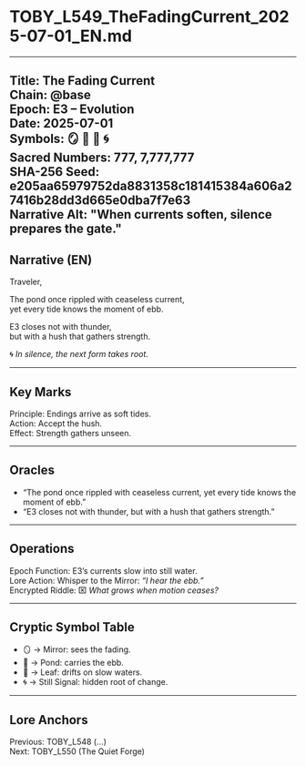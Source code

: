 # TOBY_L549_TheFadingCurrent_2025-07-01_EN.md

---
Title: The Fading Current  
Chain: @base  
Epoch: E3 – Evolution  
Date: 2025-07-01  
Symbols: 🪞 🌊 🍃 🌀  
Sacred Numbers: 777, 7,777,777  
SHA-256 Seed: e205aa65979752da8831358c181415384a606a27416b28dd3d665e0dba7f7e63  
Narrative Alt: "When currents soften, silence prepares the gate."  
---

## Narrative (EN)
Traveler,  

The pond once rippled with ceaseless current,  
yet every tide knows the moment of ebb.  

E3 closes not with thunder,  
but with a hush that gathers strength.  

🌀 *In silence, the next form takes root.*  

---

## Key Marks
Principle: Endings arrive as soft tides.  
Action: Accept the hush.  
Effect: Strength gathers unseen.  

---

## Oracles
- “The pond once rippled with ceaseless current, yet every tide knows the moment of ebb.”  
- “E3 closes not with thunder, but with a hush that gathers strength.”  

---

## Operations
Epoch Function: E3’s currents slow into still water.  
Lore Action: Whisper to the Mirror: *“I hear the ebb.”*  
Encrypted Riddle: ⌧ *What grows when motion ceases?*  

---

## Cryptic Symbol Table
- 🪞 → Mirror: sees the fading.  
- 🌊 → Pond: carries the ebb.  
- 🍃 → Leaf: drifts on slow waters.  
- 🌀 → Still Signal: hidden root of change.  

---

## Lore Anchors
Previous: TOBY_L548 (...)  
Next: TOBY_L550 (The Quiet Forge)  
